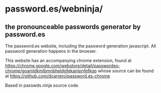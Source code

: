 # password.es/webninja/
## the pronounceable passwords generator by password.es

The password.es website, including the password generation javascript. All password generation happens in the browser.

This website has an accompanying chrome extension, found at https://chrome.google.com/webstore/detail/passwordes-chrome/goamldkmlbmnbheldgfekanipnfefkgp whose source can be found at https://github.com/dcarrero/password.es-chrome

Based in passwds.ninja source code.
